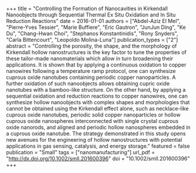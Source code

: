 +++
title = "Controlling the Formation of Nanocavities in Kirkendall Nanoobjects through Sequential Thermal Ex Situ Oxidation and In Situ Reduction Reactions"
date = 2016-01-01
authors = ["Abdel-Aziz El Mel", "Pierre-Yves Tessier", "Marie Buffiere", "Eric Gautron", "JunJun Ding", "Ke Du", "Chang-Hwan Choi", "Stephanos Konstantinidis", "Rony Snyders", "Carla Bittencourt", "Leopoldo Molina-Luna"]
publication_types = ["2"]
abstract = "Controlling the porosity, the shape, and the morphology of Kirkendall hollow nanostructures is the key factor to tune the properties of these tailor-made nanomaterials which allow in turn broadening their applications. It is shown that by applying a continuous oxidation to copper nanowires following a temperature ramp protocol, one can synthesize cuprous oxide nanotubes containing periodic copper nanoparticles. A further oxidation of such nanoobjects allows obtaining cupric oxide nanotubes with a bamboo-like structure. On the other hand, by applying a sequential oxidation and reduction reactions to copper nanowires, one can synthesize hollow nanoobjects with complex shapes and morphologies that cannot be obtained using the Kirkendall effect alone, such as necklace-like cuprous oxide nanotubes, periodic solid copper nanoparticles or hollow cuprous oxide nanospheres interconnected with single crystal cuprous oxide nanorods, and aligned and periodic hollow nanospheres embedded in a cuprous oxide nanotube. The strategy demonstrated in this study opens new avenues for the engineering of hollow nanostructures with potential applications in gas sensing, catalysis, and energy storage."
featured = false
publication = "Small"
tags = ["nanomanufacturing"]
url_pdf = "http://dx.doi.org/10.1002/smll.201600396"
doi = "10.1002/smll.201600396"
+++


